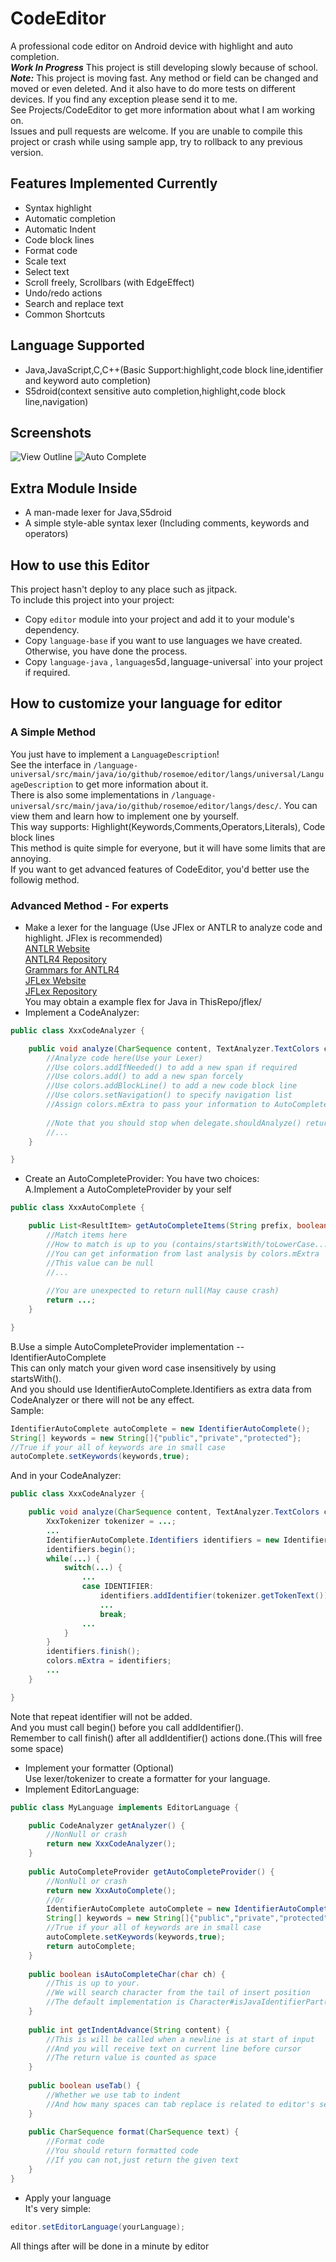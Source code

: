 # CodeEditor
A professional code editor on Android device with highlight and auto completion.  
***Work In Progress*** This project is still developing slowly because of school.   
***Note:*** This project is moving fast.
Any method or field can be changed and moved or even deleted.
And it also have to do more tests on different devices.
If you find any exception please send it to me.   
See Projects/CodeEditor to get more information about what I am working on.    
Issues and pull requests are welcome.
If you are unable to compile this project or crash while using sample app, try to rollback to any previous version.
## Features Implemented Currently
* Syntax highlight
* Automatic completion
* Automatic Indent
* Code block lines
* Format code
* Scale text
* Select text
* Scroll freely, Scrollbars (with EdgeEffect)
* Undo/redo actions
* Search and replace text
* Common Shortcuts
## Language Supported  
* Java,JavaScript,C,C++(Basic Support:highlight,code block line,identifier and keyword auto completion)
* S5droid(context sensitive auto completion,highlight,code block line,navigation)   
## Screenshots  
![View Outline](/images/outline.jpg)
![Auto Complete](/images/auto-completion.jpg)   
## Extra Module Inside
* A man-made lexer for Java,S5droid   
* A simple style-able syntax lexer (Including comments, keywords and operators)
## How to use this Editor  
This project hasn't deploy to any place such as jitpack.    
To include this project into your project:  
* Copy `editor` module into your project and add it to your module's dependency.   
* Copy `language-base` if you want to use languages we have created. Otherwise, you have done the process.   
* Copy `language-java` , `language`s5d` , `language-universal` into your project if required.   
## How to customize your language for editor
### A Simple Method   
You just have to implement a `LanguageDescription`!   
See the interface in `/language-universal/src/main/java/io/github/rosemoe/editor/langs/universal/LanguageDescription` to get more information about it.    
There is also some implementations in `/language-universal/src/main/java/io/github/rosemoe/editor/langs/desc/`. You can view them and learn how to implement one by yourself.   
This way supports: Highlight(Keywords,Comments,Operators,Literals), Code block lines   
This method is quite simple for everyone, but it will have some limits that are annoying.   
If you want to get advanced features of CodeEditor, you'd better use the followig method.   
### Advanced Method - For experts   
* Make a lexer for the language (Use JFlex or ANTLR to analyze code and highlight. JFlex is recommended)   
[ANTLR Website](https://www.antlr.org/)   
[ANTLR4 Repository](https://github.com/antlr/antlr4)   
[Grammars for ANTLR4](https://github.com/antlr/grammars-v4)   
[JFLex Website](https://jflex.de/)   
[JFLex Repository](https://github.com/jflex-de/jflex)   
You may obtain a example flex for Java in ThisRepo/jflex/
* Implement a CodeAnalyzer:
```Java
public class XxxCodeAnalyzer {

	public void analyze(CharSequence content, TextAnalyzer.TextColors colors, TextAnalyzer.AnalyzeThread.Delegate delegate) {
		//Analyze code here(Use your Lexer)
		//Use colors.addIfNeeded() to add a new span if required
		//Use colors.add() to add a new span forcely
		//Use colors.addBlockLine() to add a new code block line
		//Use colors.setNavigation() to specify navigation list
		//Assign colors.mExtra to pass your information to AutoCompleteProvider module
		
		//Note that you should stop when delegate.shouldAnalyze() returns false.
		//...
	}

}
```
* Create an AutoCompleteProvider:
You have two choices:   
A.Implement a AutoCompleteProvider by your self   
```Java
public class XxxAutoComplete {

	public List<ResultItem> getAutoCompleteItems(String prefix, boolean isInCodeBlock, TextColorProvider.TextColors colors, int line) {
		//Match items here
		//How to match is up to you (contains/startsWith/toLowerCase...)
		//You can get information from last analysis by colors.mExtra
		//This value can be null
		//...
		
		//You are unexpected to return null(May cause crash)
		return ...;
	}

}
```
B.Use a simple AutoCompleteProvider implementation -- IdentifierAutoComplete   
This can only match your given word case insensitively by using startsWith().   
And you should use IdentifierAutoComplete.Identifiers as extra data from CodeAnalyzer or there will not be any effect.   
Sample:   
```Java
IdentifierAutoComplete autoComplete = new IdentifierAutoComplete();
String[] keywords = new String[]{"public","private","protected"};
//True if your all of keywords are in small case
autoComplete.setKeywords(keywords,true);
```
And in your CodeAnalyzer:   
```Java
public class XxxCodeAnalyzer {

	public void analyze(CharSequence content, TextAnalyzer.TextColors colors, TextAnalyzer.AnalyzeThread.Delegate delegate) {
		XxxTokenizer tokenizer = ...;
		...
		IdentifierAutoComplete.Identifiers identifiers = new IdentifierAutoComplete.Identifiers();
		identifiers.begin();
		while(...) {
			switch(...) {
				...
				case IDENTIFIER:
					identifiers.addIdentifier(tokenizer.getTokenText());
					...
					break;
				...
			}
		}
		identifiers.finish();
		colors.mExtra = identifiers;
		...
	}

}
```
Note that repeat identifier will not be added.    
And you must call begin() before you call addIdentifier().   
Remember to call finish() after all addIdentifier() actions done.(This will free some space)   
* Implement your formatter (Optional)    
Use lexer/tokenizer to create a formatter for your language.   
* Implement EditorLanguage:   
```Java
public class MyLanguage implements EditorLanguage {

	public CodeAnalyzer getAnalyzer() {
		//NonNull or crash
		return new XxxCodeAnalyzer();
	}
	
	public AutoCompleteProvider getAutoCompleteProvider() {
		//NonNull or crash
		return new XxxAutoComplete();
		//Or
		IdentifierAutoComplete autoComplete = new IdentifierAutoComplete();
		String[] keywords = new String[]{"public","private","protected"};
		//True if your all of keywords are in small case
		autoComplete.setKeywords(keywords,true);
		return autoComplete;
	}
	
	public boolean isAutoCompleteChar(char ch) {
		//This is up to your.
		//We will search character from the tail of insert position
		//The default implementation is Character#isJavaIdentifierPart(char)
	}
	
	public int getIndentAdvance(String content) {
		//This is will be called when a newline is at start of input
		//And you will receive text on current line before cursor
		//The return value is counted as space
	}
	
	public boolean useTab() {
		//Whether we use tab to indent
		//And how many spaces can tab replace is related to editor's settings
	}
	
	public CharSequence format(CharSequence text) {
		//Format code
		//You should return formatted code
		//If you can not,just return the given text
	}
}
```
* Apply your language   
It's very simple:   
```Java
editor.setEditorLanguage(yourLanguage);
```
All things after will be done in a minute by editor   
